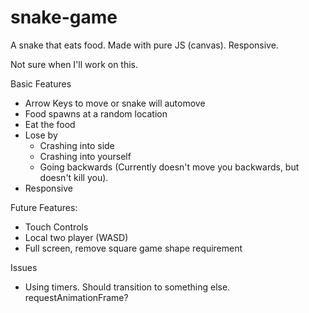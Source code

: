 # snake-game
A snake that eats food. Made with pure JS (canvas). Responsive.

Not sure when I'll work on this.

Basic Features
- Arrow Keys to move or snake will automove
- Food spawns at a random location
- Eat the food
- Lose by
  - Crashing into side
  - Crashing into yourself
  - Going backwards (Currently doesn't move you backwards, but doesn't kill you).
- Responsive

Future Features:
- Touch Controls
- Local two player (WASD)
- Full screen, remove square game shape requirement

Issues
- Using timers. Should transition to something else. requestAnimationFrame?
